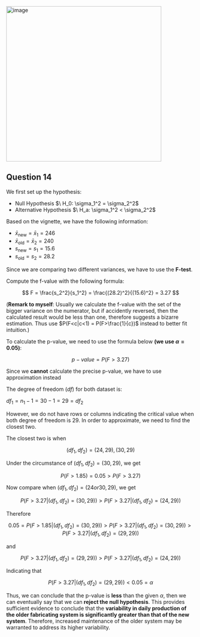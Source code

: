 <img width="414" alt="image" src="https://github.com/user-attachments/assets/e6ac0d10-9103-49b5-b088-b95efacaf4b5" />

## Question 14

We first set up the hypothesis:
- Null Hypothesis $\ H_0: \sigma_1^2 = \sigma_2^2\$ 
- Alternative Hypothesis $\ H_a: \sigma_1^2 < \sigma_2^2\$

Based on the vignette, we have the following information:
- $\bar{x}_{\text{new}} = \bar{x}_1 = 246$
- $\bar{x}_{\text{old}} = \bar{x}_2 = 240$
- $s_{\text{new}} = s_1 = 15.6$
- $s_{\text{old}} = s_2 = 28.2$

Since we are comparing two different variances, we have to use the **F-test**.

Compute the f-value with the following formula:

$$
F = \frac{s_2^2}{s_1^2} = \frac{(28.2)^2}{(15.6)^2} = 3.27
$$

(**Remark to myself**: Usually we calculate the f-value with the set of the bigger variance on the numerator, but if accidently reversed, then the calculated result would be less than one, therefore suggests a bizarre estimation. Thus use $P(F<c|c<1) = P(F>\frac{1}{c})$ instead to better fit intuition.)

To calculate the p-value, we need to use the formula below **(we use $\alpha = 0.05$)**:

$$
p-value = P(F>3.27)
$$

Since we **cannot** calculate the precise p-value, we have to use approximation instead

The degree of freedom ($df$) for both dataset is:

$df_1 = n_1 - 1 = 30 - 1 = 29 = df_2$

However, we do not have rows or columns indicating the critical value when both degree of freedom is 29.
In order to approximate, we need to find the closest two.

The closest two is when 

$$
(df_1, df_2) = (24, 29), (30, 29)
$$

Under the circumstance of $(df_1, df_2) = (30, 29)$, we get 

$$
P(F>1.85) = 0.05 > P(F>3.27)
$$

Now compare when $(df_1, df_2) = (24 or 30, 29)$, we get

$$
P(F>3.27 | (df_1, df_2) = (30, 29)) > P(F>3.27 | (df_1, df_2) = (24, 29))
$$

Therefore

$$
0.05 = P(F>1.85 | (df_1, df_2) = (30, 29)) > P(F>3.27 | (df_1, df_2) = (30, 29)) > P(F>3.27 | (df_1, df_2) = (29, 29))
$$

and

$$
P(F>3.27 | (df_1, df_2) = (29, 29)) > P(F>3.27 | (df_1, df_2) = (24, 29))
$$

Indicating that

$$
P(F>3.27 | (df_1, df_2) = (29, 29)) < 0.05 = \alpha
$$

Thus, we can conclude that the p-value is **less** than the given $\alpha$, then we can eventually say that
we can **reject the null hypothesis**. This provides sufficient evidence to conclude that the **variability in daily production of the older fabricating system is significantly greater than that of the new system**. Therefore, increased maintenance of the older system may be warranted to address its higher variability.
